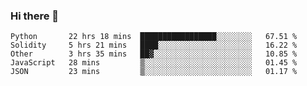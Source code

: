 ### Hi there 👋


<!--START_SECTION:waka-->
```text
Python       22 hrs 18 mins  █████████████████░░░░░░░░   67.51 % 
Solidity     5 hrs 21 mins   ████░░░░░░░░░░░░░░░░░░░░░   16.22 % 
Other        3 hrs 35 mins   ██▓░░░░░░░░░░░░░░░░░░░░░░   10.85 % 
JavaScript   28 mins         ▒░░░░░░░░░░░░░░░░░░░░░░░░   01.45 % 
JSON         23 mins         ▒░░░░░░░░░░░░░░░░░░░░░░░░   01.17 % 
```
<!--END_SECTION:waka-->
<!--
**jimtje/jimtje** is a ✨ _special_ ✨ repository because its `README.md` (this file) appears on your GitHub profile.


Here are some ideas to get you started:

- 🔭 I’m currently working on ...
- 🌱 I’m currently learning ...
- 👯 I’m looking to collaborate on ...
- 🤔 I’m looking for help with ...
- 💬 Ask me about ...
- 📫 How to reach me: ...
- 😄 Pronouns: ...
- ⚡ Fun fact: ...
-->
